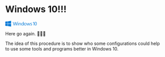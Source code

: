 # Windows 10!!!


<img align="center" src="https://github.com/landex/Windows-10/blob/main/Images/New_Images/windows_10_logo.png" alt="drawing" width="100"/>


Here go again. :metal::metal::metal:

The idea of this procedure is to show who some configurations could help to use some tools and programs better in Windows 10.
